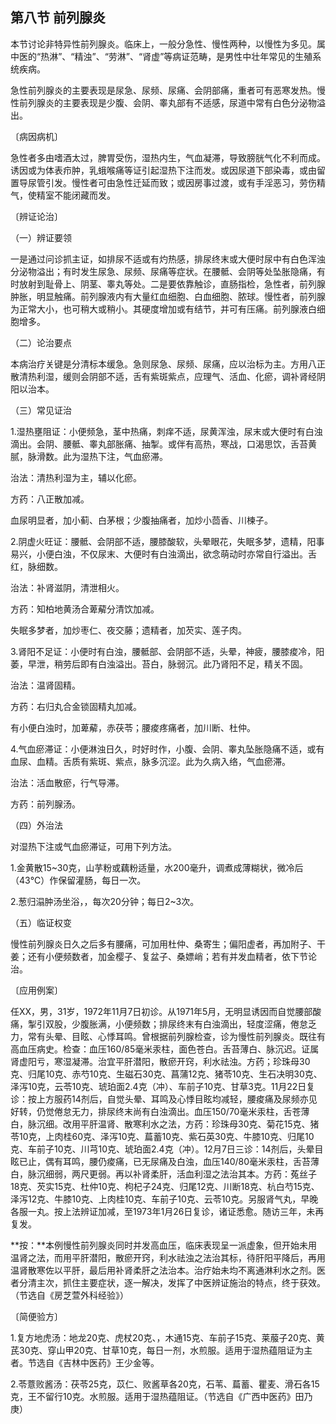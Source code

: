 ## 第八节 前列腺炎

本节讨论非特异性前列腺炎。临床上，一般分急性、慢性两种，以慢性为多见。属中医的“热淋”、“精浊”、“劳淋”、“肾虚”等病证范畴，是男性中壮年常见的生殖系统疾病。

急性前列腺炎的主要表现是尿急、尿频、尿痛、会阴部痛，重者可有恶寒发热。慢性前列腺炎的主要表现是少腹、会阴、睾丸部有不适感，尿道中常有白色分泌物溢出。

〔病因病机〕

急性者多由嗜酒太过，脾胃受伤，湿热内生，气血凝滞，导致膀胱气化不利而成。诱因或为体表疖肿，乳蛾喉痛等证引起湿热下注而发。或因尿道下部染毒，或由留置导尿管引发。慢性者可由急性迁延而致；或因房事过渡，或有手淫恶习，劳伤精气，使精室不能闭藏而发。

〔辨证论治〕

（一）辨证要领

一是通过问诊抓主证，如排尿不适或有灼热感，排尿终末或大便时尿中有白色浑浊分泌物溢出；有时发生尿急、尿频、尿痛等症状。在腰骶、会阴等处坠胀隐痛，有时放射到耻骨上、阴茎、睾丸等处。二是要依靠触诊，直肠指检，急性者，前列腺肿胀，明显触痛。前列腺液内有大量红血细胞、白血细胞、脓球。慢性者，前列腺为正常大小，也可稍大或稍小。其硬度增加或有结节，并可有压痛。前列腺液白细胞增多。

（二）论治要点

本病治疗关键是分清标本缓急。急则尿急、尿频、尿痛，应以治标为主。方用八正散清热利湿，缓则会阴部不适，舌有紫斑紫点，应理气、活血、化瘀，调补肾经阴阳以治本。

（三）常见证治

1.湿热壅阻证：小便频急，茎中热痛，刺痒不适，尿黄浑浊，尿末或大便时有白浊滴出。会阴、腰骶、睾丸部胀痛、抽掣。或伴有高热，寒战，口渴思饮，舌苔黄腻，脉滑数。此为湿热下注，气血瘀滞。

治法：清热利湿为主，辅以化瘀。

方药：八正散加减。

血尿明显者，加小蓟、白茅根；少腹抽痛者，加炒小茴香、川楝子。

2.阴虚火旺证：腰骶、会阴部不适，腰膝酸软，头晕眼花，失眠多梦，遗精，阳事易兴，小便白浊，不仅尿末、大便时有白浊滴出，欲念萌动时亦常自行溢出。舌红，脉细数。

治法：补肾滋阴，清泄相火。

方药：知柏地黄汤合萆薢分清饮加减。

失眠多梦者，加炒枣仁、夜交藤；遗精者，加芡实、莲子肉。

3.肾阳不足证：小便时有白浊，腰骶部、会阴部不适，头晕，神疲，腰膝痠冷，阳萎，早泄，稍劳后即有白浊溢出。苔白，脉弱沉。此乃肾阳不足，精关不固。

治法：温肾固精。

方药：右归丸合金锁固精丸加减。

有小便白浊时，加萆薢，赤茯苓；腰痠疼痛者，加川断、杜仲。

4.气血瘀滞证：小便淋浊日久，时好时作，小腹、会阴、睾丸坠胀隐痛不适，或有血尿、血精。舌质有紫斑、紫点，脉多沉涩。此为久病入络，气血瘀滞。

治法：活血散瘀，行气导滞。

方药：前列腺汤。

（四）外治法

对湿热下注或气血瘀滞证，可用下列方法。

1.金黄散15~30克，山芋粉或藕粉适量，水200毫升，调煮成薄糊状，微冷后（43℃）作保留灌肠，每日一次。

2.葱归溻肿汤坐浴，，每次20分钟；每日2~3次。

（五）临证权变

慢性前列腺炎日久之后多有腰痛，可加用杜仲、桑寄生；偏阳虚者，再加附子、干姜；还有小便频数者，加金樱子、复盆子、桑嫖峭；若有并发血精者，依下节论治。

〔应用例案〕

任XX，男，31岁，1972年11月7日初诊。从1971年5月，无明显诱因而自觉腰部酸痛，掣引双股，少腹胀满，小便频数；排尿终末有白浊滴出，轻度涩痛，倦怠乏力，常有头晕、目眩、心悸耳鸣。曾根据前列腺检查，诊为慢性前列腺炎。既往有高血压病史。检查：血压160/85毫米汞柱，面色苍白。舌苔薄白、脉沉迟。证属肾虚阳亏，寒湿凝滞。治宜平肝潜阳，散瘀开窍，利水祛浊。方药；珍珠母30克、归尾10克、赤芍10克、生磁石30克、菖蒲12克、猪苓10克、生石决明30克、泽泻10克，云苓10克、琥珀面2.4克（冲）、车前子10克、甘草3克。11月22日复诊：按上方服药14剂后，自觉头晕、耳鸣及心悸目眩均减轻，腰痠痛及尿频亦见好转，仍觉倦怠无力，排尿终末尚有白浊滴出。血压150/70毫米汞柱，舌苍薄白，脉沉细。改用平肝温肾、散寒利水之法，方药：珍珠母30克、菊花15克、猪苓10克，上肉桂60克、泽泻10克、萹蓄10克、紫石英30克、牛膝10克、归尾10克、车前子10克、川芎10克、琥珀面2.4克（冲）。12月7日三诊：14剂后，头晕目眩已止，偶有耳鸣，腰仍痠痛，已无尿痛及白浊，血压140/80毫米汞柱，舌苔薄白，脉沉细弱，两尺更弱。再以补肾柔肝，活血利湿之法治其本。方药：菟丝子18克、芡实15克、杜仲10克、枸杞子24克、归尾12克、川断18克、杭白芍15克、泽泻12克、牛膝10克、上肉桂10克、车前子10克、云苓10克。另服肾气丸，早晚各服一丸。按上法辨证加减，至1973年1月26日复诊，诸证悉愈。随访三年，未再复发。

**按：**本例慢性前列腺炎同时并发高血压，临床表现呈一派虚象，但开始未用温肾之法，而用平肝潜阳，散瘀开窍，利水祛浊之法治其标，待肝阳平降后，再用温肾散寒佐以平肝，最后用补肾柔肝之法治本。治疗始未均不离通淋利水之剂。医者分清主次，抓住主要症状，逐一解决，发挥了中医辨证施治的特点，终于获效。（节选自《房芝萱外科经验》）

〔简便验方〕

1.复方地虎汤：地龙20克、虎杖20克、，木通15克、车前子15克、莱菔子20克、黄芪30克、穿山甲20克、甘草10克，每日一剂，水煎服。适用于湿热蕴阻证为主者。节选自《吉林中医药》王少金等。

2.苓薏败酱汤：茯苓25克，苡仁、败酱草各20克，石苇、萹蓄、瞿麦、滑石各15克，王不留行10克。水煎服。适用于湿热蕴阻证。（节选自《广西中医药》田乃庚）
